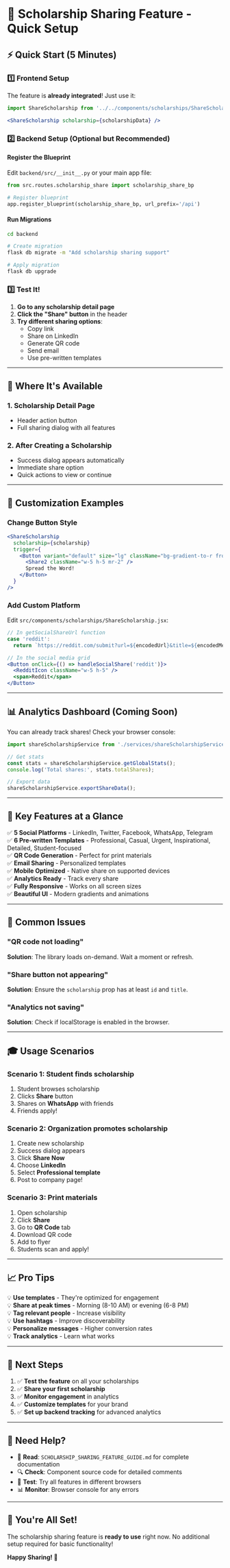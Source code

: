 # 🚀 Scholarship Sharing Feature - Quick Setup

## ⚡ Quick Start (5 Minutes)

### 1️⃣ Frontend Setup

The feature is **already integrated**! Just use it:

```jsx
import ShareScholarship from '../../components/scholarships/ShareScholarship';

<ShareScholarship scholarship={scholarshipData} />
```

### 2️⃣ Backend Setup (Optional but Recommended)

#### Register the Blueprint

Edit `backend/src/__init__.py` or your main app file:

```python
from src.routes.scholarship_share import scholarship_share_bp

# Register blueprint
app.register_blueprint(scholarship_share_bp, url_prefix='/api')
```

#### Run Migrations

```bash
cd backend

# Create migration
flask db migrate -m "Add scholarship sharing support"

# Apply migration
flask db upgrade
```

### 3️⃣ Test It!

1. **Go to any scholarship detail page**
2. **Click the "Share" button** in the header
3. **Try different sharing options**:
   - Copy link
   - Share on LinkedIn
   - Generate QR code
   - Send email
   - Use pre-written templates

---

## 📱 Where It's Available

### 1. Scholarship Detail Page
- Header action button
- Full sharing dialog with all features

### 2. After Creating a Scholarship
- Success dialog appears automatically
- Immediate share option
- Quick actions to view or continue

---

## 🎨 Customization Examples

### Change Button Style

```jsx
<ShareScholarship 
  scholarship={scholarship}
  trigger={
    <Button variant="default" size="lg" className="bg-gradient-to-r from-purple-600 to-pink-600">
      <Share2 className="w-5 h-5 mr-2" />
      Spread the Word!
    </Button>
  }
/>
```

### Add Custom Platform

Edit `src/components/scholarships/ShareScholarship.jsx`:

```jsx
// In getSocialShareUrl function
case 'reddit':
  return `https://reddit.com/submit?url=${encodedUrl}&title=${encodedMessage}`;

// In the social media grid
<Button onClick={() => handleSocialShare('reddit')}>
  <RedditIcon className="w-5 h-5" />
  <span>Reddit</span>
</Button>
```

---

## 📊 Analytics Dashboard (Coming Soon)

You can already track shares! Check your browser console:

```javascript
import shareScholarshipService from './services/shareScholarshipService';

// Get stats
const stats = shareScholarshipService.getGlobalStats();
console.log('Total shares:', stats.totalShares);

// Export data
shareScholarshipService.exportShareData();
```

---

## 🎯 Key Features at a Glance

✅ **5 Social Platforms** - LinkedIn, Twitter, Facebook, WhatsApp, Telegram  
✅ **6 Pre-written Templates** - Professional, Casual, Urgent, Inspirational, Detailed, Student-focused  
✅ **QR Code Generation** - Perfect for print materials  
✅ **Email Sharing** - Personalized templates  
✅ **Mobile Optimized** - Native share on supported devices  
✅ **Analytics Ready** - Track every share  
✅ **Fully Responsive** - Works on all screen sizes  
✅ **Beautiful UI** - Modern gradients and animations  

---

## 🐛 Common Issues

### "QR code not loading"
**Solution**: The library loads on-demand. Wait a moment or refresh.

### "Share button not appearing"
**Solution**: Ensure the `scholarship` prop has at least `id` and `title`.

### "Analytics not saving"
**Solution**: Check if localStorage is enabled in the browser.

---

## 🎓 Usage Scenarios

### Scenario 1: Student finds scholarship
1. Student browses scholarship
2. Clicks **Share** button
3. Shares on **WhatsApp** with friends
4. Friends apply!

### Scenario 2: Organization promotes scholarship
1. Create new scholarship
2. Success dialog appears
3. Click **Share Now**
4. Choose **LinkedIn**
5. Select **Professional template**
6. Post to company page!

### Scenario 3: Print materials
1. Open scholarship
2. Click **Share**
3. Go to **QR Code** tab
4. Download QR code
5. Add to flyer
6. Students scan and apply!

---

## 📈 Pro Tips

💡 **Use templates** - They're optimized for engagement  
💡 **Share at peak times** - Morning (8-10 AM) or evening (6-8 PM)  
💡 **Tag relevant people** - Increase visibility  
💡 **Use hashtags** - Improve discoverability  
💡 **Personalize messages** - Higher conversion rates  
💡 **Track analytics** - Learn what works  

---

## 🌟 Next Steps

1. ✅ **Test the feature** on all your scholarships
2. ✅ **Share your first scholarship** 
3. ✅ **Monitor engagement** in analytics
4. ✅ **Customize templates** for your brand
5. ✅ **Set up backend tracking** for advanced analytics

---

## 💬 Need Help?

- 📖 **Read**: `SCHOLARSHIP_SHARING_FEATURE_GUIDE.md` for complete documentation
- 🔍 **Check**: Component source code for detailed comments
- 🧪 **Test**: Try all features in different browsers
- 📊 **Monitor**: Browser console for any errors

---

## 🎉 You're All Set!

The scholarship sharing feature is **ready to use** right now. No additional setup required for basic functionality!

**Happy Sharing! 🚀**

